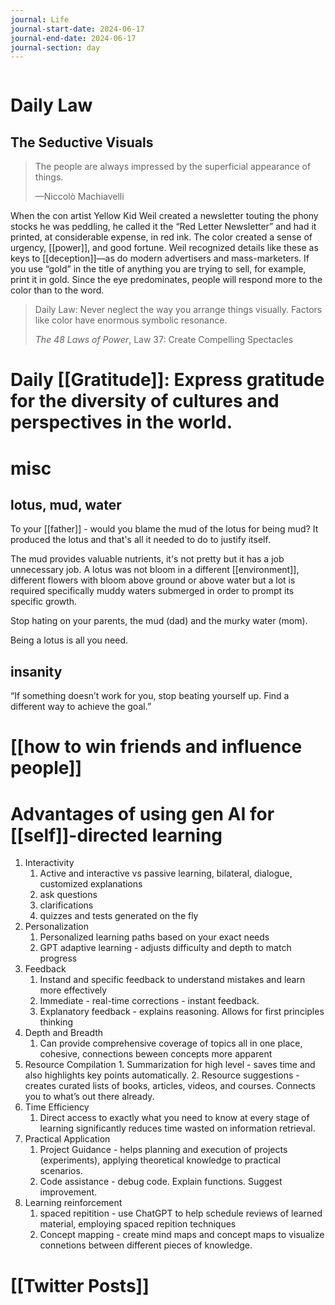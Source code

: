 ```yaml
---
journal: Life
journal-start-date: 2024-06-17
journal-end-date: 2024-06-17
journal-section: day
---
```


```calendar-nav
```

# Daily Law
## The Seductive Visuals

> The people are always impressed by the superficial appearance of things.
> 
> —Niccolò Machiavelli

When the con artist Yellow Kid Weil created a newsletter touting the phony stocks he was peddling, he called it the “Red Letter Newsletter” and had it printed, at considerable expense, in red ink. The color created a sense of urgency, [[power]], and good fortune. Weil recognized details like these as keys to [[deception]]—as do modern advertisers and mass-marketers. If you use “gold” in the title of anything you are trying to sell, for example, print it in gold. Since the eye predominates, people will respond more to the color than to the word.

> Daily Law: Never neglect the way you arrange things visually. Factors like color have enormous symbolic resonance.
> 
> _The 48 Laws of Power_, Law 37: Create Compelling Spectacles

# Daily [[Gratitude]]: Express gratitude for the diversity of cultures and perspectives in the world.

# misc
## lotus, mud, water
To your [[father]] - would you blame the mud of the lotus for being mud? It produced the lotus and that's all it needed to do to justify itself. 

The mud provides valuable nutrients, it's not pretty but it has a job unnecessary job. A lotus was not bloom in a different [[environment]], different flowers with bloom above ground or above water but a lot is required specifically muddy waters submerged in order to prompt its specific growth. 

Stop hating on your parents, the mud (dad) and the murky water (mom).

Being a lotus is all you need. 

## insanity 
“If something doesn’t work for you, stop beating yourself up. Find a different way to achieve the goal.”

# [[how to win friends and influence people]]

# Advantages of using gen AI for [[self]]-directed learning

1. Interactivity
	1. Active and interactive vs passive learning, bilateral, dialogue, customized explanations
	2. ask questions
	3. clarifications
	4. quizzes and tests generated on the fly
2. Personalization
	1. Personalized learning paths based on your exact needs
	2. GPT adaptive learning - adjusts difficulty and depth to match progress
3. Feedback
	1. Instand and specific feedback to understand mistakes and learn more effectively
	2. Immediate - real-time corrections - instant feedback.
	3. Explanatory feedback - explains reasoning. Allows for first principles thinking
4. Depth and Breadth
	1. Can provide comprehensive coverage of topics all in one place, cohesive, connections beween concepts more apparent
5. Resource Compilation
		1. Summarization for high level - saves time and also highlights key points automatically.
		2. Resource suggestions - creates curated lists of books, articles, videos, and courses. Connects you to what’s out there already.
6. Time Efficiency
	1. Direct access to exactly what you need to know at every stage of learning significantly reduces time wasted on information retrieval.
7. Practical Application
	1. Project Guidance - helps planning and execution of projects (experiments), applying theoretical knowledge to practical scenarios.
	2. Code assistance - debug code. Explain functions. Suggest improvement.
8. Learning reinforcement
	1. spaced repitition - use ChatGPT to help schedule reviews of learned material, employing spaced repition techniques
	2. Concept mapping - create mind maps and concept maps to visualize connetions between different pieces of knowledge.

# [[Twitter Posts]]

